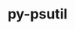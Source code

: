 ---
title: "py-psutil"
layout: cache
categories: [package, develop-2025-02-02]
meta: {"versions": ["6.1.1"], "compilers": ["gcc@=11.1.0", "gcc@=11.4.0", "gcc@=13.2.0", "gcc@=7.3.1", "gcc@=7.5.0", "oneapi@=2024.2.1"], "oss": ["amzn2", "ubuntu18.04", "ubuntu20.04", "ubuntu22.04", "ubuntu24.04"], "platforms": ["linux"], "targets": ["aarch64", "neoverse_v2", "x86_64_v3"], "stacks": ["aws-isc", "aws-isc-aarch64", "data-vis-sdk", "e4s", "e4s-neoverse-v2", "e4s-oneapi", "ml-linux-aarch64-cpu", "ml-linux-aarch64-cuda", "ml-linux-x86_64-cpu", "ml-linux-x86_64-cuda", "radiuss", "root"], "num_specs": 20, "num_specs_by_stack": {"aws-isc-aarch64": 1, "root": 20, "aws-isc": 1, "radiuss": 1, "data-vis-sdk": 1, "e4s-neoverse-v2": 4, "e4s": 4, "e4s-oneapi": 4, "ml-linux-aarch64-cpu": 2, "ml-linux-aarch64-cuda": 2, "ml-linux-x86_64-cpu": 2, "ml-linux-x86_64-cuda": 2}}
spec_details: [{"hash": "n3ipzgihl36ijbx2whgjfrhytv27zcu7", "compiler": "gcc@=7.3.1", "versions": ["6.1.1"], "os": "amzn2", "platform": "linux", "target": "aarch64", "variants": ["build_system=python_pip"], "stacks": ["aws-isc-aarch64", "root"], "size": "-", "tarball": "https://binaries.spack.io/develop-2025-02-02/build_cache/linux-amzn2-aarch64/gcc-7.3.1/py-psutil-6.1.1/linux-amzn2-aarch64-gcc-7.3.1-py-psutil-6.1.1-n3ipzgihl36ijbx2whgjfrhytv27zcu7.spack"}, {"hash": "q2qod2cefxoqmcvw2eehmykafdujyxiq", "compiler": "gcc@=7.3.1", "versions": ["6.1.1"], "os": "amzn2", "platform": "linux", "target": "x86_64_v3", "variants": ["build_system=python_pip"], "stacks": ["aws-isc", "root"], "size": "-", "tarball": "https://binaries.spack.io/develop-2025-02-02/build_cache/linux-amzn2-x86_64_v3/gcc-7.3.1/py-psutil-6.1.1/linux-amzn2-x86_64_v3-gcc-7.3.1-py-psutil-6.1.1-q2qod2cefxoqmcvw2eehmykafdujyxiq.spack"}, {"hash": "z3pziicow26knf4md6f2i5iz2pjv5a5y", "compiler": "gcc@=7.5.0", "versions": ["6.1.1"], "os": "ubuntu18.04", "platform": "linux", "target": "x86_64_v3", "variants": ["build_system=python_pip"], "stacks": ["root", "radiuss"], "size": "-", "tarball": "https://binaries.spack.io/develop-2025-02-02/build_cache/linux-ubuntu18.04-x86_64_v3/gcc-7.5.0/py-psutil-6.1.1/linux-ubuntu18.04-x86_64_v3-gcc-7.5.0-py-psutil-6.1.1-z3pziicow26knf4md6f2i5iz2pjv5a5y.spack"}, {"hash": "btkzfsl2xljqezosl7eayde4hk7zuwzl", "compiler": "gcc@=11.1.0", "versions": ["6.1.1"], "os": "ubuntu20.04", "platform": "linux", "target": "x86_64_v3", "variants": ["build_system=python_pip"], "stacks": ["root", "data-vis-sdk"], "size": "-", "tarball": "https://binaries.spack.io/develop-2025-02-02/build_cache/linux-ubuntu20.04-x86_64_v3/gcc-11.1.0/py-psutil-6.1.1/linux-ubuntu20.04-x86_64_v3-gcc-11.1.0-py-psutil-6.1.1-btkzfsl2xljqezosl7eayde4hk7zuwzl.spack"}, {"hash": "xyt5dquygjgvew4ke2zdyj3rwlaxtaqd", "compiler": "gcc@=11.4.0", "versions": ["6.1.1"], "os": "ubuntu22.04", "platform": "linux", "target": "neoverse_v2", "variants": ["build_system=python_pip"], "stacks": ["root", "e4s-neoverse-v2"], "size": "-", "tarball": "https://binaries.spack.io/develop-2025-02-02/build_cache/linux-ubuntu22.04-neoverse_v2/gcc-11.4.0/py-psutil-6.1.1/linux-ubuntu22.04-neoverse_v2-gcc-11.4.0-py-psutil-6.1.1-xyt5dquygjgvew4ke2zdyj3rwlaxtaqd.spack"}, {"hash": "lqj4fvnorjg7iq7cxn63dvnzfsxrxrmx", "compiler": "gcc@=11.4.0", "versions": ["6.1.1"], "os": "ubuntu22.04", "platform": "linux", "target": "neoverse_v2", "variants": ["build_system=python_pip"], "stacks": ["root", "e4s-neoverse-v2"], "size": "-", "tarball": "https://binaries.spack.io/develop-2025-02-02/build_cache/linux-ubuntu22.04-neoverse_v2/gcc-11.4.0/py-psutil-6.1.1/linux-ubuntu22.04-neoverse_v2-gcc-11.4.0-py-psutil-6.1.1-lqj4fvnorjg7iq7cxn63dvnzfsxrxrmx.spack"}, {"hash": "paqpz3k4wwmphiz45tre3tiybik7jy3z", "compiler": "gcc@=11.4.0", "versions": ["6.1.1"], "os": "ubuntu22.04", "platform": "linux", "target": "neoverse_v2", "variants": ["build_system=python_pip"], "stacks": ["root", "e4s-neoverse-v2"], "size": "-", "tarball": "https://binaries.spack.io/develop-2025-02-02/build_cache/linux-ubuntu22.04-neoverse_v2/gcc-11.4.0/py-psutil-6.1.1/linux-ubuntu22.04-neoverse_v2-gcc-11.4.0-py-psutil-6.1.1-paqpz3k4wwmphiz45tre3tiybik7jy3z.spack"}, {"hash": "25tegcm34gsuggnwekigcm73g3gc2fof", "compiler": "gcc@=11.4.0", "versions": ["6.1.1"], "os": "ubuntu22.04", "platform": "linux", "target": "neoverse_v2", "variants": ["build_system=python_pip"], "stacks": ["root", "e4s-neoverse-v2"], "size": "-", "tarball": "https://binaries.spack.io/develop-2025-02-02/build_cache/linux-ubuntu22.04-neoverse_v2/gcc-11.4.0/py-psutil-6.1.1/linux-ubuntu22.04-neoverse_v2-gcc-11.4.0-py-psutil-6.1.1-25tegcm34gsuggnwekigcm73g3gc2fof.spack"}, {"hash": "ocko2hqed2zyc45uady7rkvoypyghejf", "compiler": "gcc@=11.4.0", "versions": ["6.1.1"], "os": "ubuntu22.04", "platform": "linux", "target": "x86_64_v3", "variants": ["build_system=python_pip"], "stacks": ["root", "e4s"], "size": "-", "tarball": "https://binaries.spack.io/develop-2025-02-02/build_cache/linux-ubuntu22.04-x86_64_v3/gcc-11.4.0/py-psutil-6.1.1/linux-ubuntu22.04-x86_64_v3-gcc-11.4.0-py-psutil-6.1.1-ocko2hqed2zyc45uady7rkvoypyghejf.spack"}, {"hash": "wg2kupn7xmawcs7adee7jekndcdxfvov", "compiler": "gcc@=11.4.0", "versions": ["6.1.1"], "os": "ubuntu22.04", "platform": "linux", "target": "x86_64_v3", "variants": ["build_system=python_pip"], "stacks": ["root", "e4s"], "size": "-", "tarball": "https://binaries.spack.io/develop-2025-02-02/build_cache/linux-ubuntu22.04-x86_64_v3/gcc-11.4.0/py-psutil-6.1.1/linux-ubuntu22.04-x86_64_v3-gcc-11.4.0-py-psutil-6.1.1-wg2kupn7xmawcs7adee7jekndcdxfvov.spack"}, {"hash": "scni5axxp2n2z46xpzrnxds7hn35yjzj", "compiler": "gcc@=11.4.0", "versions": ["6.1.1"], "os": "ubuntu22.04", "platform": "linux", "target": "x86_64_v3", "variants": ["build_system=python_pip"], "stacks": ["root", "e4s"], "size": "-", "tarball": "https://binaries.spack.io/develop-2025-02-02/build_cache/linux-ubuntu22.04-x86_64_v3/gcc-11.4.0/py-psutil-6.1.1/linux-ubuntu22.04-x86_64_v3-gcc-11.4.0-py-psutil-6.1.1-scni5axxp2n2z46xpzrnxds7hn35yjzj.spack"}, {"hash": "rahjr7c7eyw66xnbsidh6mtn2g2ozaqm", "compiler": "gcc@=11.4.0", "versions": ["6.1.1"], "os": "ubuntu22.04", "platform": "linux", "target": "x86_64_v3", "variants": ["build_system=python_pip"], "stacks": ["root", "e4s"], "size": "-", "tarball": "https://binaries.spack.io/develop-2025-02-02/build_cache/linux-ubuntu22.04-x86_64_v3/gcc-11.4.0/py-psutil-6.1.1/linux-ubuntu22.04-x86_64_v3-gcc-11.4.0-py-psutil-6.1.1-rahjr7c7eyw66xnbsidh6mtn2g2ozaqm.spack"}, {"hash": "4rses3moseiwcarzr5ebusr7u7efihod", "compiler": "oneapi@=2024.2.1", "versions": ["6.1.1"], "os": "ubuntu22.04", "platform": "linux", "target": "x86_64_v3", "variants": ["build_system=python_pip"], "stacks": ["e4s-oneapi", "root"], "size": "-", "tarball": "https://binaries.spack.io/develop-2025-02-02/build_cache/linux-ubuntu22.04-x86_64_v3/oneapi-2024.2.1/py-psutil-6.1.1/linux-ubuntu22.04-x86_64_v3-oneapi-2024.2.1-py-psutil-6.1.1-4rses3moseiwcarzr5ebusr7u7efihod.spack"}, {"hash": "s5qlhgqrczeroipt7wp6j2xrkjqhxtoc", "compiler": "oneapi@=2024.2.1", "versions": ["6.1.1"], "os": "ubuntu22.04", "platform": "linux", "target": "x86_64_v3", "variants": ["build_system=python_pip"], "stacks": ["e4s-oneapi", "root"], "size": "-", "tarball": "https://binaries.spack.io/develop-2025-02-02/build_cache/linux-ubuntu22.04-x86_64_v3/oneapi-2024.2.1/py-psutil-6.1.1/linux-ubuntu22.04-x86_64_v3-oneapi-2024.2.1-py-psutil-6.1.1-s5qlhgqrczeroipt7wp6j2xrkjqhxtoc.spack"}, {"hash": "4yyjbrnxrckg3dwfiq2hgtrrbqm35s2u", "compiler": "oneapi@=2024.2.1", "versions": ["6.1.1"], "os": "ubuntu22.04", "platform": "linux", "target": "x86_64_v3", "variants": ["build_system=python_pip"], "stacks": ["e4s-oneapi", "root"], "size": "-", "tarball": "https://binaries.spack.io/develop-2025-02-02/build_cache/linux-ubuntu22.04-x86_64_v3/oneapi-2024.2.1/py-psutil-6.1.1/linux-ubuntu22.04-x86_64_v3-oneapi-2024.2.1-py-psutil-6.1.1-4yyjbrnxrckg3dwfiq2hgtrrbqm35s2u.spack"}, {"hash": "b42wxa2rabnxygoybtqh6bz6anktkl47", "compiler": "oneapi@=2024.2.1", "versions": ["6.1.1"], "os": "ubuntu22.04", "platform": "linux", "target": "x86_64_v3", "variants": ["build_system=python_pip"], "stacks": ["e4s-oneapi", "root"], "size": "-", "tarball": "https://binaries.spack.io/develop-2025-02-02/build_cache/linux-ubuntu22.04-x86_64_v3/oneapi-2024.2.1/py-psutil-6.1.1/linux-ubuntu22.04-x86_64_v3-oneapi-2024.2.1-py-psutil-6.1.1-b42wxa2rabnxygoybtqh6bz6anktkl47.spack"}, {"hash": "jamliddd3uwh7gvz7qyyuzsouebdgajp", "compiler": "gcc@=13.2.0", "versions": ["6.1.1"], "os": "ubuntu24.04", "platform": "linux", "target": "aarch64", "variants": ["build_system=python_pip"], "stacks": ["ml-linux-aarch64-cpu", "ml-linux-aarch64-cuda", "root"], "size": "-", "tarball": "https://binaries.spack.io/develop-2025-02-02/build_cache/linux-ubuntu24.04-aarch64/gcc-13.2.0/py-psutil-6.1.1/linux-ubuntu24.04-aarch64-gcc-13.2.0-py-psutil-6.1.1-jamliddd3uwh7gvz7qyyuzsouebdgajp.spack"}, {"hash": "xy4ljbsqhjap5uqwxxrku267gnri3row", "compiler": "gcc@=13.2.0", "versions": ["6.1.1"], "os": "ubuntu24.04", "platform": "linux", "target": "aarch64", "variants": ["build_system=python_pip"], "stacks": ["ml-linux-aarch64-cpu", "ml-linux-aarch64-cuda", "root"], "size": "-", "tarball": "https://binaries.spack.io/develop-2025-02-02/build_cache/linux-ubuntu24.04-aarch64/gcc-13.2.0/py-psutil-6.1.1/linux-ubuntu24.04-aarch64-gcc-13.2.0-py-psutil-6.1.1-xy4ljbsqhjap5uqwxxrku267gnri3row.spack"}, {"hash": "j2u7l5yan2u5hayjkzyk456cy7bicicx", "compiler": "gcc@=13.2.0", "versions": ["6.1.1"], "os": "ubuntu24.04", "platform": "linux", "target": "x86_64_v3", "variants": ["build_system=python_pip"], "stacks": ["ml-linux-x86_64-cpu", "root", "ml-linux-x86_64-cuda"], "size": "-", "tarball": "https://binaries.spack.io/develop-2025-02-02/build_cache/linux-ubuntu24.04-x86_64_v3/gcc-13.2.0/py-psutil-6.1.1/linux-ubuntu24.04-x86_64_v3-gcc-13.2.0-py-psutil-6.1.1-j2u7l5yan2u5hayjkzyk456cy7bicicx.spack"}, {"hash": "qjjrxo7n4beb5obcs7qb6lfmz26ywrvq", "compiler": "gcc@=13.2.0", "versions": ["6.1.1"], "os": "ubuntu24.04", "platform": "linux", "target": "x86_64_v3", "variants": ["build_system=python_pip"], "stacks": ["ml-linux-x86_64-cpu", "root", "ml-linux-x86_64-cuda"], "size": "-", "tarball": "https://binaries.spack.io/develop-2025-02-02/build_cache/linux-ubuntu24.04-x86_64_v3/gcc-13.2.0/py-psutil-6.1.1/linux-ubuntu24.04-x86_64_v3-gcc-13.2.0-py-psutil-6.1.1-qjjrxo7n4beb5obcs7qb6lfmz26ywrvq.spack"}]
---